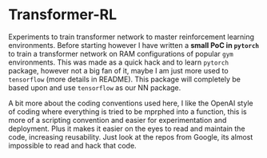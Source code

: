 # Transformer-RL
Experiments to train transformer network to master reinforcement learning environments. Before starting however I have
written a **small PoC in `pytorch`** to train a transformer network on RAM configurations of popular `gym` environments.
This was made as a quick hack and to learn `pytorch` package, however not a big fan of it, maybe I am just more used to
`tensorflow` (more details in README). This package will completely be based upon and use `tensorflow` as our NN package.

A bit more about the coding conventions used here, I like the OpenAI style of coding where everything is tried to be
mprphed into a function, this is more of a scripting convention and easier for experimentation and deployment. Plus
it makes it easier on the eyes to read and maintain the code, increasing reusability. Just look at the repos from
Google, its almost impossible to read and hack that code. 